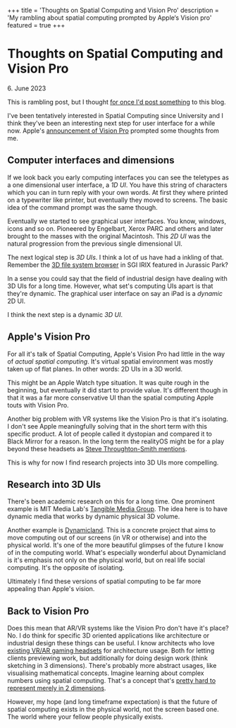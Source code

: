 +++
title = 'Thoughts on Spatial Computing and Vision Pro'
description = 'My rambling about spatial computing prompted by Apple‘s Vision pro'
featured = true
+++
# Thoughts on Spatial Computing and Vision Pro

<p class="date">6. June 2023</p>

This is rambling post, but I thought [for once I'd post something](https://chriscoyier.net/2022/06/27/there-is-no-bar/) to this blog.

I've been tentatively interested in Spatial Computing since University and I think they've been an interesting next step for user interface for a while now. Apple's [announcement of Vision Pro](https://www.apple.com/newsroom/2023/06/introducing-apple-vision-pro/) prompted some thoughts from me.

## Computer interfaces and dimensions

If we look back you early computing interfaces you can see the teletypes as a one dimensional user interface, a *1D UI*. You have this string of characters which you can in turn reply with your own words. At first they where printed on a typewriter like printer, but eventually they moved to screens. The basic idea of the command prompt was the same though.

Eventually we started to see graphical user interfaces. You know, windows, icons and so on. Pioneered by Engelbart, Xerox PARC and others and later brought to the masses with the original Macintosh. This *2D UI* was the natural progression from the previous single dimensional UI.

The next logical step is *3D UIs*. I think a lot of us have had a inkling of that. Remember the [3D file system browser](https://en.wikipedia.org/wiki/Fsn_(file_manager)) in SGI IRIX featured in Jurassic Park?

In a sense you could say that the field of industrial design have dealing with 3D UIs for a long time. However, what set's computing UIs apart is that they're dynamic. The graphical user interface on say an iPad is a *dynamic* 2D UI.

I think the next step is a dynamic *3D UI*.

## Apple's Vision Pro

For all it's talk of Spatial Computing, Apple's Vision Pro had little in the way of *actual spatial computing*. It's virtual spatial environment was mostly taken up of flat planes. In other words: 2D UIs in a 3D world.

This might be an Apple Watch type situation. It was quite rough in the beginning, but eventually it did start to provide value. It's different though in that it was a far more conservative UI than the spatial computing Apple touts with Vision Pro.

Another big problem with VR systems like the Vision Pro is that it's isolating. I don't see Apple meaningfully solving that in the short term with this specific product. A lot of people called it dystopian and compared it to Black Mirror for a reason. In the long term the realityOS might be for a play beyond these headsets as [Steve Throughton-Smith mentions](https://mastodon.social/@stroughtonsmith/110497774752049114). 

This is why for now I find research projects into 3D UIs more compelling.

## Research into 3D UIs

There's been academic research on this for a long time. One prominent example is MIT Media Lab's [Tangible Media Group](https://tangible.media.mit.edu). The idea here is to have dynamic media that works by dynamic physical 3D volume.

Another example is [Dynamicland](https://dynamicland.org). This is a concrete project that aims to move computing out of our screens (in VR or otherwise) and into the physical world. It's one of the more beautiful glimpses of the future I know of in the computing world. What's especially wonderful about Dynamicland is it's emphasis not only on the physical world, but on real life social computing. It's the opposite of isolating.

Ultimately I find these versions of spatial computing to be far more appealing than Apple's vision.

## Back to Vision Pro

Does this mean that AR/VR systems like the Vision Pro don't have it's place? No. I do think for specific 3D oriented applications like architecture or industrial design these things can be useful. I know architects who love [existing VR/AR gaming headsets](https://duckduckgo.com/?q=Steam+VR&t=osx) for architecture usage. Both for letting clients previewing work, but additionally for doing design work (think sketching in 3 dimensions). There's probably more abstract usages, like visualising mathematical concepts. Imagine learning about complex numbers using spatial computing. That's a concept that's [pretty hard to represent merely in 2 dimensions](https://en.wikipedia.org/wiki/Complex_analysis).

However, my hope (and long timeframe expectation) is that the future of spatial computing exists in the physical world, not the screen based one. The world where your fellow people physically exists.



